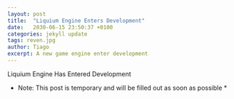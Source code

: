 ```yaml
---
layout: post
title:  "Liquium Engine Enters Development"
date:   2030-06-15 23:50:37 +0100
categories: jekyll update
tags: reven.jpg
author: Tiago
excerpt: A new game engine enter development
---
```


Liquium Engine Has Entered Development

* Note: This post is temporary and will be filled out as soon as possible *